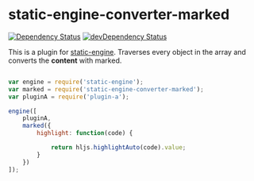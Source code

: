 # static-engine-converter-marked

[![Dependency Status](https://david-dm.org/erickmerchant/static-engine-converter-marked.svg?style=flat-square)](https://david-dm.org/erickmerchant/static-engine-converter-marked) [![devDependency Status](https://david-dm.org/erickmerchant/static-engine-converter-marked/dev-status.svg?style=flat-square)](https://david-dm.org/erickmerchant/static-engine-converter-marked#info=devDependencies)

This is a plugin for [static-engine](https://github.com/erickmerchant/static-engine). Traverses every object in the array and converts the __content__ with marked.

```javascript

var engine = require('static-engine');
var marked = require('static-engine-converter-marked');
var pluginA = require('plugin-a');

engine([
    pluginA,
    marked({
        highlight: function(code) {

            return hljs.highlightAuto(code).value;
        }
    })
]);

```
